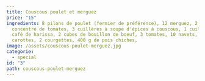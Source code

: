 ```yaml
---
title: Couscous poulet et merguez
price: "15"
ingredients: 8 pilons de poulet (fermier de préférence), 12 merguez, 2 boîtes de
  concentré de tomates, 3 cuillères à soupe d'épices à couscous, 1 cuillère à
  café de harissa, 2 cubes de bouillon de boeuf, 3 tomates, 10 navets, 5
  carottes, 2 courgettes, 400 g de pois chiches,
image: /assets/couscous-poulet-merguez.jpg
categorie:
  - special
id: "3"
path: couscous-poulet-merguez
---
```

